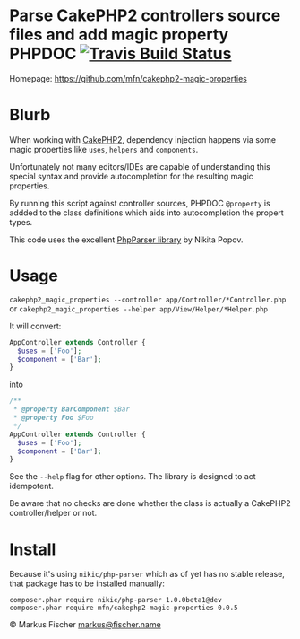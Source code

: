 # Parse CakePHP2 controllers source files and add magic property PHPDOC [ ![Travis Build Status](https://travis-ci.org/mfn/cakephp2-magic-properties.svg?branch=master)](https://travis-ci.org/mfn/cakephp2-magic-properties)

Homepage: https://github.com/mfn/cakephp2-magic-properties

# Blurb

When working with [CakePHP2](http://cakephp.org/), dependency injection happens via some magic properties like `uses`, `helpers` and `components`.

Unfortunately not many editors/IDEs are capable of understanding this special syntax and provide autocompletion for the resulting magic properties.

By running this script against controller sources, PHPDOC `@property` is addded to the class definitions which aids into autocompletion the propert types.

This code uses the excellent [PhpParser library](https://github.com/nikic/PHP-Parser) by Nikita Popov.

# Usage

`cakephp2_magic_properties --controller app/Controller/*Controller.php`
or
`cakephp2_magic_properties --helper app/View/Helper/*Helper.php`

It will convert:
```PHP
AppController extends Controller {
  $uses = ['Foo'];
  $component = ['Bar'];
}
```
into
```PHP
/**
 * @property BarComponent $Bar
 * @property Foo $Foo
 */
AppController extends Controller {
  $uses = ['Foo'];
  $component = ['Bar'];
}
```

See the `--help` flag for other options. The library is designed to act idempotent.

Be aware that no checks are done whether the class is actually a CakePHP2 controller/helper or not.

# Install

Because it's using `nikic/php-parser` which as of yet has no stable release, that package has to be installed manually:
```
composer.phar require nikic/php-parser 1.0.0beta1@dev
composer.phar require mfn/cakephp2-magic-properties 0.0.5
```

© Markus Fischer <markus@fischer.name>
